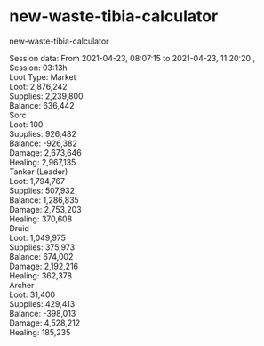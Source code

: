 # new-waste-tibia-calculator
new-waste-tibia-calculator


Session data: From 2021-04-23, 08:07:15 to 2021-04-23, 11:20:20 , <br/>
Session: 03:13h<br/>
Loot Type: Market<br/>
Loot: 2,876,242<br/>
Supplies: 2,239,800<br/>
Balance: 636,442<br/>
Sorc<br/>
    Loot: 100<br/>
    Supplies: 926,482<br/>
    Balance: -926,382<br/>
    Damage: 2,673,646<br/>
    Healing: 2,967,135<br/>
Tanker (Leader)<br/>
    Loot: 1,794,767<br/>
    Supplies: 507,932<br/>
    Balance: 1,286,835<br/>
    Damage: 2,753,203<br/>
    Healing: 370,608<br/>
Druid<br/>
    Loot: 1,049,975<br/>
    Supplies: 375,973<br/>
    Balance: 674,002<br/>
    Damage: 2,192,216<br/>
    Healing: 362,378<br/>
Archer<br/>
    Loot: 31,400<br/>
    Supplies: 429,413<br/>
    Balance: -398,013<br/>
    Damage: 4,528,212<br/>
    Healing: 185,235<br/>
